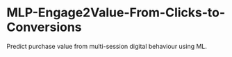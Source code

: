 # MLP-Engage2Value-From-Clicks-to-Conversions
Predict purchase value from multi-session digital behaviour using ML.
